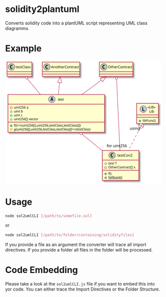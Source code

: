 # solidity2plantuml
Converts solidity code into a plantUML script representing UML class diagramms.

# Example

![Alt text](https://raw.githubusercontent.com/MaxWdeMon/solidity2plantuml/master/plantUML.svg?sanitize=true)

# Usage

```sh
node sol2umlCLI [/path/to/somefile.sol]
```
or
```sh
node sol2umlCLI [/path/to/folder/containing/solidityfiles]
```
If you provide a file as an argument the converter will trace all import directives.
If you provide a folder all files in the folder will be processed.

# Code Embedding

Please take a look at the ```sol2umlCLI.js``` file if you want to embed this into yor code. 
You can either trace the Import Directives or the Folder Structure.
